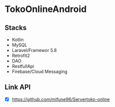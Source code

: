 # TokoOnlineAndroid

## Stacks

- Kotlin
- MySQL
- Laravel/Framewor 5.8
- Retrofit2
- DAO
- RestfullApi
- Firebase/Cloud Messaging

## Link API

- [x] https://github.com/mifune96/Servertoko-online

